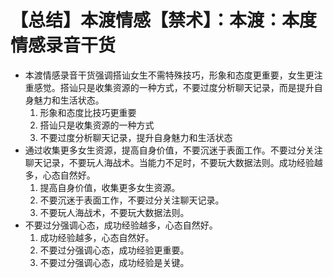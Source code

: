 # 【总结】本渡情感【禁术】：本渡：本度情感录音干货

-   本渡情感录音干货强调搭讪女生不需特殊技巧，形象和态度更重要，女生更注重感觉。搭讪只是收集资源的一种方式，不要过度分析聊天记录，而是提升自身魅力和生活状态。
    1.  形象和态度比技巧更重要
    2.  搭讪只是收集资源的一种方式
    3.  不要过度分析聊天记录，提升自身魅力和生活状态
-   通过收集更多女生资源，提高自身价值，不要沉迷于表面工作。不要过分关注聊天记录，不要玩人海战术。当能力不足时，不要玩大数据法则。成功经验越多，心态自然好。
    1.  提高自身价值，收集更多女生资源。
    2.  不要沉迷于表面工作，不要过分关注聊天记录。
    3.  不要玩人海战术，不要玩大数据法则。
-   不要过分强调心态，成功经验越多，心态自然好。
    1.  成功经验越多，心态自然好。
    2.  不要过分强调心态，成功经验更重要。
    3.  不要过分强调心态，成功经验是关键。